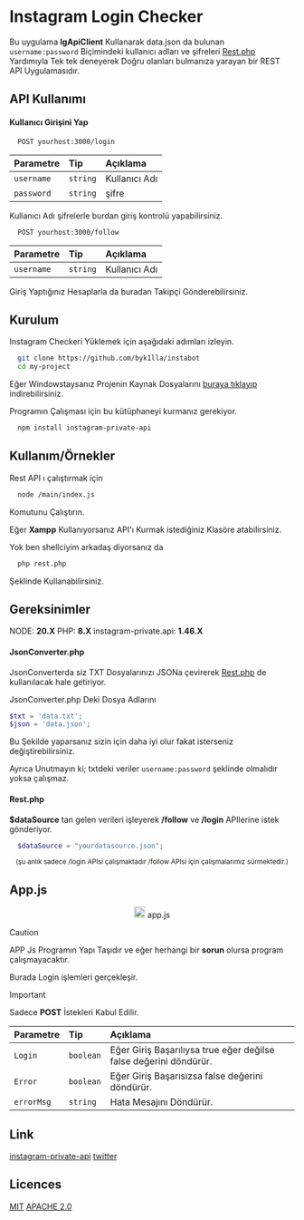 
# Instagram Login Checker

Bu uygulama **IgApiClient** Kullanarak data.json da bulunan ``` username:password``` Biçimindeki kullanıcı adları ve şifreleri [Rest.php](https://github.com/byk1lla/instabot/blob/main/main/rest.php) Yardımıyla Tek tek deneyerek Doğru olanları bulmanıza yarayan bir REST API Uygulamasıdır.
## API Kullanımı

#### Kullanıcı Girişini Yap
```http
  POST yourhost:3000/login
```

| Parametre | Tip     | Açıklama                |
| :-------- | :------- | :------------------------- |
| `username` | `string` |  Kullanıcı Adı |
| `password` | `string` |  şifre |

Kullanıcı Adı şifrelerle burdan giriş kontrolü yapabilirsiniz.


```http
  POST yourhost:3000/follow
```

| Parametre | Tip     | Açıklama                |
| :-------- | :------- | :------------------------- |
| `username` | `string` |  Kullanıcı Adı |

Giriş Yaptığınız Hesaplarla da buradan Takipçi Gönderebilirsiniz.

  
## Kurulum 

Instagram Checkeri Yüklemek için aşağıdaki adımları izleyin.

```bash 
  git clone https://github.com/byk1lla/instabot
  cd my-project
```
Eğer Windowstaysanız Projenin Kaynak Dosyalarını [buraya tıklayıp](https://github.com/byk1lla/instabot/archive/refs/heads/main.zip) indirebilirsiniz.

Programın Çalışması için bu kütüphaneyi kurmanız gerekiyor.

```bash 
  npm install instagram-private-api
```


## Kullanım/Örnekler
Rest API ı çalıştırmak için 

```bash
  node /main/index.js
```

Komutunu Çalıştırın.

Eğer **Xampp** Kullanıyorsanız API'ı Kurmak istediğiniz Klasöre atabilirsiniz.

Yok ben shellciyim arkadaş diyorsanız da 

```bash 
  php rest.php
```

Şeklinde Kullanabilirsiniz.

## Gereksinimler
  NODE: **20.X**
  PHP: **8.X**
  instagram-private.api: **1.46.X**
#### JsonConverter.php

JsonConverterda siz TXT Dosyalarınızı JSONa çevirerek [Rest.php](https://github.com/byk1lla/instabot/blob/main/main/rest.php) de kullanılacak hale getiriyor.

JsonConverter.php Deki Dosya Adlarını
```php
$txt = 'data.txt';
$json = 'data.json';
```

Bu Şekilde yaparsanız sizin için daha iyi olur fakat isterseniz değiştirebilirsiniz.

Ayrıca Unutmayın ki; txtdeki veriler ```username:password``` şeklinde olmalıdır yoksa çalışmaz.

#### Rest.php
**$dataSource** tan gelen verileri işleyerek **/follow** ve **/login** APIlerine istek gönderiyor.
```php 
  $dataSource = "yourdatasource.json";
```
<div align="center" size="10px">
<sub>(şu anlık sadece /login APIsi çalışmaktadır /follow APIsi için çalışmalarımız sürmektedir.)</sub></div>

## App.js
<div align="center"><img src="https://external-content.duckduckgo.com/iu/?u=https%3A%2F%2Flogos-download.com%2Fwp-content%2Fuploads%2F2019%2F01%2FJavaScript_Logo.png&f=1&nofb=1&ipt=1c662e3132fbd96664cbcdc41fe63634f9d05afac8850a19f702138641799a7e&ipo=images" 
  width="20"> <span padding="1px">app.js</span> </div>
 
> [!CAUTION]
> APP Js Programın Yapı Taşıdır ve eğer herhangi bir __sorun__ olursa program çalışmayacaktır. 

Burada Login işlemleri gerçekleşir.

> [!IMPORTANT]
> Sadece **POST** İstekleri Kabul Edilir.


| Parametre | Tip     | Açıklama                |
| :-------- | :------- | :------------------------- |
| `Login` | `boolean` |  Eğer Giriş Başarılıysa true eğer değilse false değerini döndürür. |
| `Error` | `boolean` |  Eğer Giriş Başarısızsa false değerini döndürür.  |
| `errorMsg` | `string` | Hata Mesajını Döndürür. |

## Link

[instagram-private-api](https://docs.igpapi.com/)
[twitter](https://twitter.com/byk1lla_)

## Licences
[MIT](https://choosealicense.com/licenses/mit/)
[APACHE 2.0](https://choosealicense.com/licenses/apache-2.0/)
